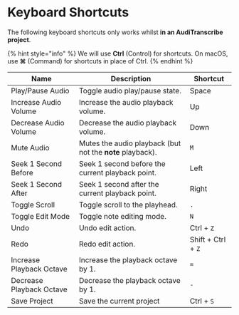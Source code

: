 # Keyboard Shortcuts

The following keyboard shortcuts only works whilst **in an AudiTranscribe project**.

{% hint style="info" %}
We will use **Ctrl** (Control) for shortcuts. On macOS, use **⌘** (Command) for shortcuts in place of Ctrl.
{% endhint %}

| Name                     | Description                                               | Shortcut           |
|--------------------------|-----------------------------------------------------------|--------------------|
| Play/Pause Audio         | Toggle audio play/pause state.                            | Space              |
| Increase Audio Volume    | Increase the audio playback volume.                       | Up                 |
| Decrease Audio Volume    | Decrease the audio playback volume.                       | Down               |
| Mute Audio               | Mutes the audio playback (but not the **note** playback). | `M`                |
| Seek 1 Second Before     | Seek 1 second before the current playback point.          | Left               |
| Seek 1 Second After      | Seek 1 second after the current playback point.           | Right              |
| Toggle Scroll            | Toggle scroll to the playhead.                            | `.`                |
| Toggle Edit Mode         | Toggle note editing mode.                                 | `N`                |
| Undo                     | Undo edit action.                                         | Ctrl + `Z`         |
| Redo                     | Redo edit action.                                         | Shift + Ctrl + `Z` |
| Increase Playback Octave | Increase the playback octave by 1.                        | `=`                |
| Decrease Playback Octave | Decrease the playback octave by 1.                        | `-`                |
| Save Project             | Save the current project                                  | Ctrl + `S`         |
